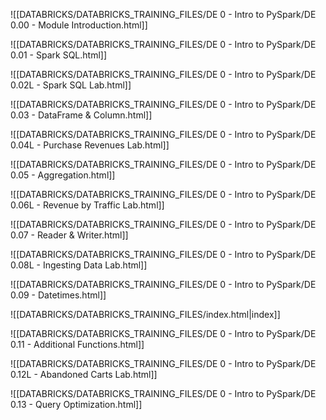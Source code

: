 ![[DATABRICKS/DATABRICKS_TRAINING_FILES/DE 0 - Intro to PySpark/DE 0.00 - Module Introduction.html]]

![[DATABRICKS/DATABRICKS_TRAINING_FILES/DE 0 - Intro to PySpark/DE 0.01 - Spark SQL.html]]

![[DATABRICKS/DATABRICKS_TRAINING_FILES/DE 0 - Intro to PySpark/DE 0.02L - Spark SQL Lab.html]]

![[DATABRICKS/DATABRICKS_TRAINING_FILES/DE 0 - Intro to PySpark/DE 0.03 - DataFrame & Column.html]]

![[DATABRICKS/DATABRICKS_TRAINING_FILES/DE 0 - Intro to PySpark/DE 0.04L - Purchase Revenues Lab.html]]

![[DATABRICKS/DATABRICKS_TRAINING_FILES/DE 0 - Intro to PySpark/DE 0.05 - Aggregation.html]]

![[DATABRICKS/DATABRICKS_TRAINING_FILES/DE 0 - Intro to PySpark/DE 0.06L - Revenue by Traffic Lab.html]]

![[DATABRICKS/DATABRICKS_TRAINING_FILES/DE 0 - Intro to PySpark/DE 0.07 - Reader & Writer.html]]

![[DATABRICKS/DATABRICKS_TRAINING_FILES/DE 0 - Intro to PySpark/DE 0.08L - Ingesting Data Lab.html]]

![[DATABRICKS/DATABRICKS_TRAINING_FILES/DE 0 - Intro to PySpark/DE 0.09 - Datetimes.html]]

![[DATABRICKS/DATABRICKS_TRAINING_FILES/index.html|index]]

![[DATABRICKS/DATABRICKS_TRAINING_FILES/DE 0 - Intro to PySpark/DE 0.11 - Additional Functions.html]]

![[DATABRICKS/DATABRICKS_TRAINING_FILES/DE 0 - Intro to PySpark/DE 0.12L - Abandoned Carts Lab.html]]

![[DATABRICKS/DATABRICKS_TRAINING_FILES/DE 0 - Intro to PySpark/DE 0.13 - Query Optimization.html]]


